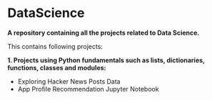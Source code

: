 # DataScience
__A repository containing all the projects related to Data Science.__

This contains following projects:

__1. Projects using Python fundamentals such as lists, dictionaries, functions, classes and modules:__
* Exploring Hacker News Posts Data
* App Profile Recommendation Jupyter Notebook
